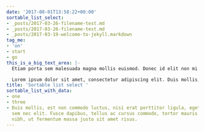 ```yaml
---
date: '2017-08-01T13:58:22+00:00'
sortable_list_select:
- _posts/2017-03-26-filename-test.md
- _posts/2017-03-26-filename-test.md
- _posts/2017-03-19-welcome-to-jekyll.markdown
tag_me:
- 'on'
- start
- go
this_is_a_big_text_area: |-
  Etiam porta sem malesuada magna mollis euismod. Donec id elit non mi porta gravida at eget metus. Cras justo odio, dapibus ac facilisis in, egestas eget quam. Morbi leo risus, porta ac consectetur ac, vestibulum at eros. Morbi leo risus, porta ac consectetur ac, vestibulum at eros. Duis mollis, est non commodo luctus, nisi erat porttitor ligula, eget lacinia odio sem nec elit.

  Lorem ipsum dolor sit amet, consectetur adipiscing elit. Duis mollis, est non commodo luctus, nisi erat porttitor ligula, eget lacinia odio sem nec elit. Donec ullamcorper nulla non metus auctor fringilla. Cum sociis natoque penatibus et magnis dis parturient montes, nascetur ridiculus mus. Nullam id dolor id nibh ultricies vehicula ut id elit.
title: 'Sortable list select '
sortable_list_with_data:
- one
- three
- Duis mollis, est non commodo luctus, nisi erat porttitor ligula, eget lacinia odio
  sem nec elit. Fusce dapibus, tellus ac cursus commodo, tortor mauris condimentum
  nibh, ut fermentum massa justo sit amet risus.
---
```

